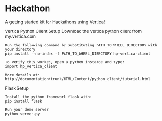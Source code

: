# Hackathon
A getting started kit for Hackathons using Vertica!

Vertica Python Client Setup
    Download the vertica python client from my.vertica.com

    Run the following command by substituting PATH_TO_WHEEL_DIRECTORY with your directory
    pip install --no-index -f PATH_TO_WHEEL_DIRECTORY hp-vertica-client

    To verify this worked, open a python instance and type:
    import hp_vertica_client

    More details at: http://documentation/trunk/HTML/Content/python_client/tutorial.html

Flask Setup

    Install the python framework flask with:
    pip install flask

    Run your demo server
    python server.py
